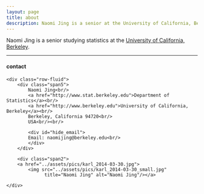 ```yaml
---
layout: page
title: about
description: Naomi Jing is a senior at the University of California, Berkeley studying statistics
---
```


Naomi Jing is a senior studying statistics at the [University of California, Berkeley](http://www.berkeley.edu).

---

<div class="container">
<h4><a name="contact"></a>contact</h4>

    <div class="row-fluid">
        <div class="span5">
            Naomi Jing<br/>
            <a href="http://www.stat.berkeley.edu">Department of Statistics</a><br/>
            <a href="http://www.berkeley.edu">University of California, Berkeley</a><br/>
            Berkeley, California 94720<br/>
            USA<br/><br/>

            <div id="hide_email">
            Email: naomijing@berkeley.edu<br/>
            </div>
        </div>

        <div class="span2">
        <a href="../assets/pics/karl_2014-03-30.jpg">
            <img src="../assets/pics/karl_2014-03-30_small.jpg"
                  title="Naomi Jing" alt="Naomi Jing"/></a>

    </div>
</div>
